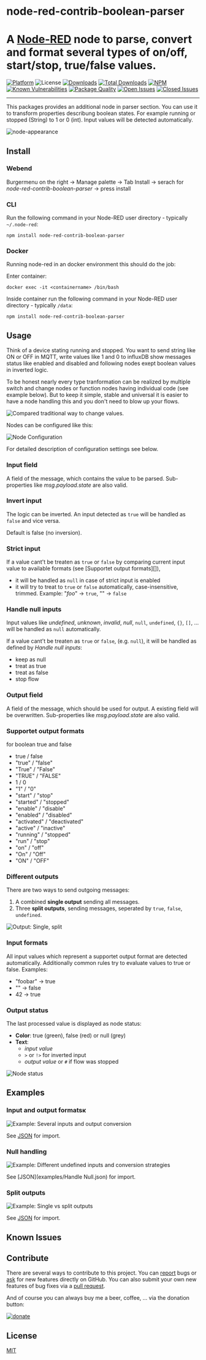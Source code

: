 node-red-contrib-boolean-parser
==============================

# A [Node-RED](http://nodered.org) node to parse, convert and format several types of on/off, start/stop, true/false values.

[![Platform](https://img.shields.io/badge/platform-Node--RED-blue)](https://nodered.org)
![License](https://img.shields.io/github/license/simonbuttazzi/node-red-contrib-boolean-parser.svg)
[![Downloads](https://img.shields.io/npm/dm/node-red-contrib-boolean-parser.svg)](https://www.npmjs.com/package/node-red-contrib-boolean-parser)
[![Total Downloads](https://img.shields.io/npm/dt/node-red-contrib-boolean-parser.svg)](https://www.npmjs.com/package/node-red-contrib-boolean-parser)
[![NPM](https://img.shields.io/npm/v/node-red-contrib-boolean-parser?logo=npm)](https://www.npmjs.org/package/node-red-contrib-boolean-parser)
[![Known Vulnerabilities](https://snyk.io/test/npm/node-red-contrib-boolean-parser/badge.svg)](https://snyk.io/test/npm/node-red-contrib-boolean-parser)
[![Package Quality](http://npm.packagequality.com/shield/node-red-contrib-boolean-parser.png)](http://packagequality.com/#?package=node-red-contrib-boolean-parser)
[![Open Issues](https://img.shields.io/github/issues-raw/simonbuttazzi/node-red-contrib-boolean-parser.svg)](https://github.com/simonbuttazzi/node-red-boolean-parser/issues)
[![Closed Issues](https://img.shields.io/github/issues-closed-raw/simonbuttazzi/node-red-contrib-boolean-parser.svg)](https://github.com/simonbuttazzi/node-red-contrib-boolean-parser/issues?q=is%3Aissue+is%3Aclosed)

---
This packages provides an additional node in parser section. You can use it to transform properties describung boolean states. For example running or stopped (String) to 1 or 0 (int). Input values will be detected automatically.

![node-appearance](assets/node-boolean-parser.png "Node appearance")

## Install

### Webend

Burgermenu on the right -> Manage palette -> Tab Install -> serach for  _node-red-contrib-boolean-parser_ -> press install

### CLI
Run the following command in your Node-RED user directory - typically `~/.node-red`:

```
npm install node-red-contrib-boolean-parser
```

### Docker

Running node-red in an docker environment this should do the job:

Enter container:

```
docker exec -it <containername> /bin/bash
```
Inside container run the following command in your Node-RED user directory - typically `/data`:

```
npm install node-red-contrib-boolean-parser
```

## Usage

Think of a device stating running and stopped. You want to send string like ON or OFF in MQTT, write values like 1 and 0 to influxDB show messages status like enabled and disabled and following nodes exept boolean values in inverted logic.
 
To be honest nearly every type tranformation can be realized by multiple switch and change nodes or function nodes having individual code (see example below). But to keep it simple, stable and universal it is easier to have a node handling this and you don't need to blow up your flows.

![Compared traditional way to change values.](assets/example-compare-traditional-way.png "Compared traditional way to change values.")

Nodes can be configured like this:

![Node Configuration](assets/node-config.png "Node Configuration")

For detailed description of configuration settings see below.

### Input field

A field of the message, which contains the value to be parsed. Sub-properties like _msg.payload.state_ are also valid. 

### Invert input

The logic can be inverted. An input detected as `true` will be handled as `false` and vice versa.

Default is false (no inversion).

### Strict input

If a value cant't be treaten as `true` or `false` by comparing current input value to available formats 
(see [Supportet output formats][]),  

* it will be handled as `null` in case of strict input is enabled
* it will try to treat to `true` or `false` automatically, case-insensitive, trimmed. Example: "_foo_" -> `true`, "" -> `false`

### Handle null inputs

Input values like _undefined_, _unknown_, _invalid_, _null_, `null`, `undefined`, `{}`, `[]`, ... will be handled as `null` automatically.

If a value cant't be treaten as `true` or `false`, (e.g. `null`), it will be handled as defined by _Handle null inputs_:

* keep as null
* treat as true
* treat as false
* stop flow
 
### Output field

A field of the message, which should be used for output. A existing field will be overwritten. Sub-properties like _msg.payload.state_ are also valid.

### Supportet output formats
for boolean true and false

* true / false
* "true" / "false"
* "True" / "False"
* "TRUE" / "FALSE"
* 1 / 0
* "1" / "0"
* "start" / "stop"
* "started" / "stopped"
* "enable" / "disable"
* "enabled" / "disabled"
* "activated" / "deactivated"
* "active" / "inactive"
* "running" / "stopped"
* "run" / "stop"
* "on" / "off"
* "On" / "Off"
* "ON" / "OFF"

### Different outputs

There are two ways to send outgoing messages:

1. A combined **single output** sending all messages.
2. Three **split outputs**, sending messages, seperated by `true`, `false`, `undefined`.

![Output: Single, split](assets/node-single-seperated-outputs.png "Output: Single, split")

### Input formats

All input values which represent a supportet output format are detected automatically. Additionally common rules try to evaluate values to true or false. Examples:

* "foobar" -> true
* "" -> false
* 42 -> true

### Output status

The last processed value is displayed as node status:

* **Color**: true (green), false (red) or null (grey)
* **Text**:
  * _input value_
  * `>` or `!>` for inverted input
  * _output value_ or `#` if flow was stopped

![Node status](assets/node-status.png "Node status")

## Examples

### Input and output formatsĸ

![Example: Several inputs and output conversion](assets/example-conversion.png "Example: Several inputs and output conversion")

See [JSON](examples/conversion.json) for import.

### Null handling

![Example: Different undefined inputs and conversion strategies](assets/example-null-handling.png "Example: Different undefined inputs and conversion strategies")

See [JSON](examples/Handle Null.json) for import.

### Split outputs

![Example: Single vs split outputs](assets/example-single-split-output.png "Example: Single vs split outputs")

See [JSON](examples/single-split-output.json) for import.

## Known Issues



## Contribute

There are several ways to contribute to this project. You can [report](https://github.com/SimonButtazzi/node-red-contrib-boolean-parser/issues) bugs or [ask](https://github.com/SimonButtazzi/node-red-contrib-boolean-parser/issues) for new features directly on GitHub.
You can also submit your own new features of bug fixes via a [pull request](https://github.com/SimonButtazzi/node-red-contrib-boolean-parser/issueshttps://github.com/SimonButtazzi/node-red-contrib-boolean-parser/pr).

And of course you can always buy me a beer, coffee, ... via the donation button:

[![donate](https://img.shields.io/badge/donate-PayPal-blue.svg "donate via Paypal")](https://www.paypal.com/cgi-bin/webscr?cmd=_donations&business=simon%2ebuttazzi%40gmail%2ecom&lc=US&no_note=0&currency_code=EUR&bn=PP%2dDonationsBF%3abtn_donate_LG%2egif%3aNonHostedGuest)

## License

[MIT](LICENSE.md)